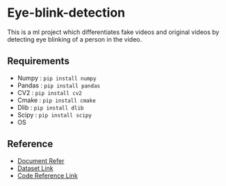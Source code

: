# Eye-blink-detection
This is a ml project which differentiates fake videos and original videos by detecting eye blinking of a person in the video.
## Requirements
* Numpy : 
``` pip install numpy ```
* Pandas : 
```pip install pandas```
* CV2 :
``` pip install cv2 ```
* Cmake : 
``` pip install cmake ```
* Dlib : 
``` pip install dlib ```
* Scipy : 
``` pip install scipy ```
* OS 

## Reference
* [Document Refer](https://arxiv.org/pdf/1806.02877.pdf)
* [Dataset Link](http://www.cs.albany.edu/~lsw/celeb-deepfakeforensics.html)
* [Code Reference Link](https://www.pyimagesearch.com/2017/04/24/eye-blink-detection-opencv-python-dlib/)
